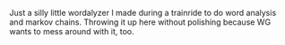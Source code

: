 Just a silly little wordalyzer I made during a trainride to do word analysis and markov chains. Throwing it up here without polishing because WG wants to mess around with it, too.
